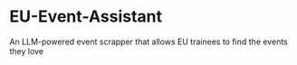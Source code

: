 # EU-Event-Assistant
An LLM-powered event scrapper that allows EU trainees to find the events they love

